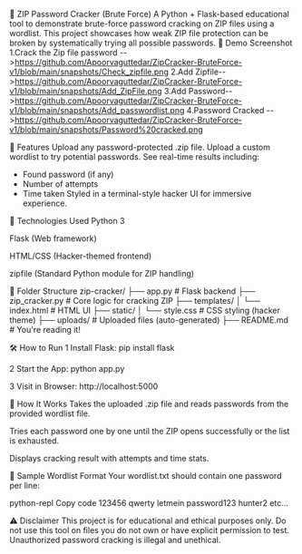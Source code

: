 🔐 ZIP Password Cracker (Brute Force)
A Python + Flask-based educational tool to demonstrate brute-force password cracking on ZIP files using a wordlist.
This project showcases how weak ZIP file protection can be broken by systematically trying all possible passwords.
📸 Demo Screenshot
1.Crack the Zip file password -->https://github.com/Apoorvaguttedar/ZipCracker-BruteForce-v1/blob/main/snapshots/Check_zipfile.png
2.Add Zipfile-->https://github.com/Apoorvaguttedar/ZipCracker-BruteForce-v1/blob/main/snapshots/Add_ZipFile.png
3.Add Password-->https://github.com/Apoorvaguttedar/ZipCracker-BruteForce-v1/blob/main/snapshots/Add_passwordlist.png
4.Password Cracked -->https://github.com/Apoorvaguttedar/ZipCracker-BruteForce-v1/blob/main/snapshots/Password%20cracked.png

🚀 Features
Upload any password-protected .zip file.
Upload a custom wordlist to try potential passwords.
See real-time results including:
* Found password (if any)
* Number of attempts
* Time taken
Styled in a terminal-style hacker UI for immersive experience.

🧠 Technologies Used
Python 3

Flask (Web framework)

HTML/CSS (Hacker-themed frontend)

zipfile (Standard Python module for ZIP handling)



📁 Folder Structure
zip-cracker/
├── app.py               # Flask backend
├── zip_cracker.py       # Core logic for cracking ZIP
├── templates/
│   └── index.html       # HTML UI
├── static/
│   └── style.css        # CSS styling (hacker theme)
├── uploads/             # Uploaded files (auto-generated)
├── README.md            # You're reading it!



🛠️ How to Run
1 Install Flask:
pip install flask

2 Start the App:
python app.py

3 Visit in Browser:
http://localhost:5000


🔎 How It Works
Takes the uploaded .zip file and reads passwords from the provided wordlist file.

Tries each password one by one until the ZIP opens successfully or the list is exhausted.

Displays cracking result with attempts and time stats.

📂 Sample Wordlist Format
Your wordlist.txt should contain one password per line:

python-repl
Copy code
123456
qwerty
letmein
password123
hunter2 etc...


⚠️ Disclaimer
This project is for educational and ethical purposes only.
Do not use this tool on files you do not own or have explicit permission to test.
Unauthorized password cracking is illegal and unethical.





